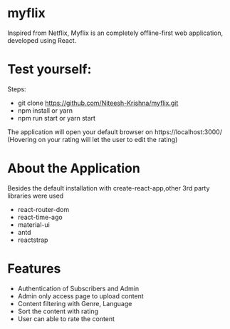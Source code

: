 # myflix

Inspired from Netflix, Myflix is an completely offline-first web application, developed using React.

# Test yourself:
Steps:
* git clone https://github.com/Niteesh-Krishna/myflix.git
* npm install or yarn
* npm run start or yarn start

The application will open your default browser on https://localhost:3000/
(Hovering on your rating will let the user to edit the rating)

# About the Application
Besides the default installation with create-react-app,other 3rd party libraries were used
* react-router-dom
* react-time-ago
* material-ui
* antd
* reactstrap

# Features

* Authentication of Subscribers and Admin
* Admin only access page to upload content
* Content filtering with Genre, Language
* Sort the content with rating
* User can able to rate the content


